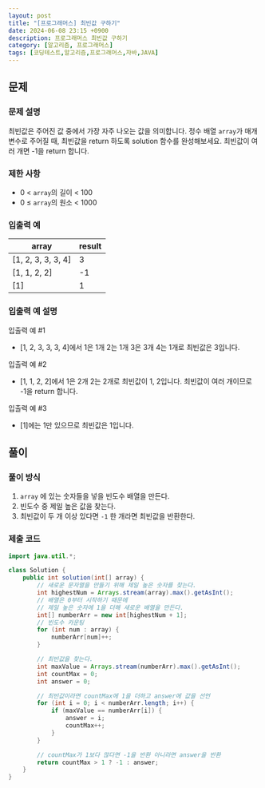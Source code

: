 ```yaml
---
layout: post
title: "[프로그래머스] 최빈값 구하기"
date: 2024-06-08 23:15 +0900
description: 프로그래머스 최빈값 구하기
category: [알고리즘, 프로그래머스]
tags: [코딩테스트,알고리즘,프로그래머스,자바,JAVA]
---
```

## 문제
### 문제 설명
최빈값은 주어진 값 중에서 가장 자주 나오는 값을 의미합니다. 정수 배열 `array`가 매개변수로 주어질 때, 최빈값을 return 하도록 solution 함수를 완성해보세요. 최빈값이 여러 개면 -1을 return 합니다.

### 제한 사항
-   0 <  `array`의 길이 < 100
-   0 ≤ `array`의 원소 < 1000

### 입출력 예

| array | result |
|---|---|
| [1, 2, 3, 3, 3, 4] | 3 |
| [1, 1, 2, 2] | -1 |
| [1] | 1 |

### 입출력 예 설명
입출력 예 #1

-   [1, 2, 3, 3, 3, 4]에서 1은 1개 2는 1개 3은 3개 4는 1개로 최빈값은 3입니다.

입출력 예 #2

-   [1, 1, 2, 2]에서 1은 2개 2는 2개로 최빈값이 1, 2입니다. 최빈값이 여러 개이므로 -1을 return 합니다.

입출력 예 #3

-   [1]에는 1만 있으므로 최빈값은 1입니다.

## 풀이
### 풀이 방식
1. `array` 에 있는 숫자들을 넣을 빈도수 배열을 만든다.
2. 빈도수 중 제일 높은 값을 찾는다.
3. 최빈값이 두 개 이상 있다면 `-1` 한 개라면 최빈값을 반환한다.

### 제출 코드
```java
import java.util.*;

class Solution {
    public int solution(int[] array) {
	    // 새로운 문자열을 만들기 위해 제일 높은 숫자를 찾는다.
        int highestNum = Arrays.stream(array).max().getAsInt();
        // 배열은 0부터 시작하기 때문에
        // 제일 높은 숫자에 1을 더해 새로운 배열을 만든다.
        int[] numberArr = new int[highestNum + 1];
		// 빈도수 카운팅
        for (int num : array) {
            numberArr[num]++;
        }

		// 최빈값을 찾는다.
        int maxValue = Arrays.stream(numberArr).max().getAsInt();
        int countMax = 0;
        int answer = 0;

		// 최빈값이라면 countMax에 1을 더하고 answer에 값을 선언
        for (int i = 0; i < numberArr.length; i++) {
            if (maxValue == numberArr[i]) {
                answer = i;
                countMax++;
            }
        }

		// countMax가 1보다 많다면 -1을 반환 아니라면 answer을 반환
        return countMax > 1 ? -1 : answer;
    }
}
```
